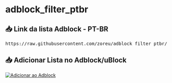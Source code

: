 # adblock_filter_ptbr

## 📥 Link da lista Adblock - PT-BR

<pre>
https://raw.githubusercontent.com/zoreu/adblock_filter_ptbr/refs/heads/main/adblock_list.txt
</pre>

## 📥 Adicionar Lista no Adblock/uBlock

[![Adicionar ao Adblock](https://img.shields.io/badge/➕%20Adicionar%20ao%20Adblock-blue?logo=adblock&style=for-the-badge)](https://zoreu.github.io/adblock_filter_ptbr/index.html?opt=install)



